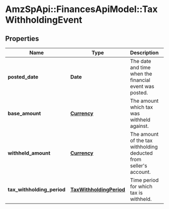 # AmzSpApi::FinancesApiModel::TaxWithholdingEvent

## Properties
Name | Type | Description | Notes
------------ | ------------- | ------------- | -------------
**posted_date** | **Date** | The date and time when the financial event was posted. | [optional] 
**base_amount** | [**Currency**](Currency.md) | The amount which tax was withheld against. | [optional] 
**withheld_amount** | [**Currency**](Currency.md) | The amount of the tax withholding deducted from seller&#39;s account. | [optional] 
**tax_withholding_period** | [**TaxWithholdingPeriod**](TaxWithholdingPeriod.md) | Time period for which tax is withheld. | [optional] 


